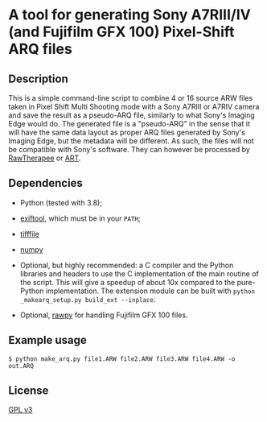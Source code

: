 # A tool for generating Sony A7RIII/IV (and Fujifilm GFX 100) Pixel-Shift ARQ files #

## Description

This is a simple command-line script to combine 4 or 16 source ARW files taken in Pixel Shift Multi Shooting mode with a Sony A7RIII or A7RIV camera and save the result as a pseudo-ARQ file, similarly to what Sony's Imaging Edge would do.
The generated file is a "pseudo-ARQ" in the sense that it will have the same data layout as proper ARQ files generated by Sony's Imaging Edge, but the metadata will be different. As such, the files will not be compatible with Sony's software. They can however be processed by [RawTherapee](http://rawtherapee.com) or [ART](http://bitbucket.org/agriggio/art).

## Dependencies

- Python (tested with 3.8);

- [exiftool](http://www.sno.phy.queensu.ca/~phil/exiftool/), which must be in your `PATH`;

- [tifffile](https://pypi.python.org/pypi/tifffile)

- [numpy](https://pypi.python.org/pypi/numpy)

- Optional, but highly recommended: a C compiler and the Python libraries and headers to use the C implementation of the main routine of the script. This will give a speedup of about 10x compared to the pure-Python implementation. The extension module can be built with `python _makearq_setup.py build_ext --inplace`.

- Optional, [rawpy](https://pypi.org/project/rawpy/) for handling Fujifilm GFX 100 files.


## Example usage

```text
$ python make_arq.py file1.ARW file2.ARW file3.ARW file4.ARW -o out.ARQ
```


## License

[GPL v3](https://www.gnu.org/licenses/gpl-3.0.en.html)
